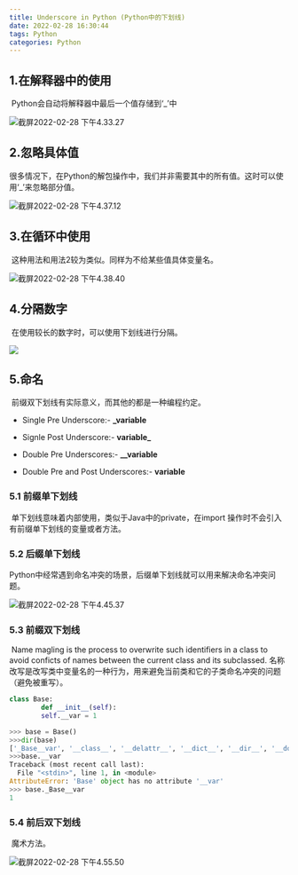 ```yaml
---
title: Underscore in Python (Python中的下划线)
date: 2022-02-28 16:30:44
tags: Python
categories: Python
---
```




## 1.在解释器中的使用

​		Python会自动将解释器中最后一个值存储到‘_’中

![截屏2022-02-28 下午4.33.27](https://gitee.com/cd-yang/pic/raw/master/img/202202281633866.png)

## 2.忽略具体值

​		很多情况下，在Python的解包操作中，我们并非需要其中的所有值。这时可以使用‘_’来忽略部分值。

![截屏2022-02-28 下午4.37.12](https://gitee.com/cd-yang/pic/raw/master/img/202202281638483.png)

## 3.在循环中使用

​		这种用法和用法2较为类似。同样为不给某些值具体变量名。

![截屏2022-02-28 下午4.38.40](https://gitee.com/cd-yang/pic/raw/master/img/202202281639437.png)

## 4.分隔数字

​		在使用较长的数字时，可以使用下划线进行分隔。

![](https://gitee.com/cd-yang/pic/raw/master/img/202202281640365.png)

## 5.命名

​		前缀双下划线有实际意义，而其他的都是一种编程约定。

- Single Pre Underscore:- **_variable**

- Signle Post Underscore:- **variable_**

- Double Pre Underscores:- **__variable**

- Double Pre and Post Underscores:- **__variable__**

### 5.1 前缀单下划线

​		单下划线意味着内部使用，类似于Java中的private，在import 操作时不会引入有前缀单下划线的变量或者方法。

### 5.2 后缀单下划线

​		Python中经常遇到命名冲突的场景，后缀单下划线就可以用来解决命名冲突问题。

![截屏2022-02-28 下午4.45.37](https://gitee.com/cd-yang/pic/raw/master/img/202202281647908.png)

### 5.3 前缀双下划线

​		Name magling is the process to overwrite such identifiers in a class to avoid conficts of names between the current class and its subclassed. 名称改写是改写类中变量名的一种行为，用来避免当前类和它的子类命名冲突的问题（避免被重写）。

```python
class Base:
		def __init__(self):
        self.__var = 1

>>> base = Base()
>>>dir(base)
['_Base__var', '__class__', '__delattr__', '__dict__', '__dir__', '__doc__', '__eq__', '__format__', '__ge__', '__getattribute__', '__gt__', '__hash__', '__init__', '__init_subclass__', '__le__', '__lt__', '__module__', '__ne__', '__new__', '__reduce__', '__reduce_ex__', '__repr__', '__setattr__', '__sizeof__', '__str__', '__subclasshook__', '__weakref__']
>>>base.__var
Traceback (most recent call last):
  File "<stdin>", line 1, in <module>
AttributeError: 'Base' object has no attribute '__var'
>>> base._Base__var
1
```

### 5.4 前后双下划线

​		魔术方法。

![截屏2022-02-28 下午4.55.50](https://gitee.com/cd-yang/pic/raw/master/img/202202281656936.png)
